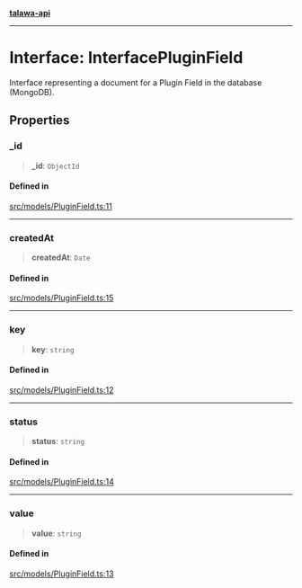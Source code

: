 [**talawa-api**](../../../README.md)

***

# Interface: InterfacePluginField

Interface representing a document for a Plugin Field in the database (MongoDB).

## Properties

### \_id

> **\_id**: `ObjectId`

#### Defined in

[src/models/PluginField.ts:11](https://github.com/Suyash878/talawa-api/blob/f376d03c37e9acd046e7cc983947432c95f74442/src/models/PluginField.ts#L11)

***

### createdAt

> **createdAt**: `Date`

#### Defined in

[src/models/PluginField.ts:15](https://github.com/Suyash878/talawa-api/blob/f376d03c37e9acd046e7cc983947432c95f74442/src/models/PluginField.ts#L15)

***

### key

> **key**: `string`

#### Defined in

[src/models/PluginField.ts:12](https://github.com/Suyash878/talawa-api/blob/f376d03c37e9acd046e7cc983947432c95f74442/src/models/PluginField.ts#L12)

***

### status

> **status**: `string`

#### Defined in

[src/models/PluginField.ts:14](https://github.com/Suyash878/talawa-api/blob/f376d03c37e9acd046e7cc983947432c95f74442/src/models/PluginField.ts#L14)

***

### value

> **value**: `string`

#### Defined in

[src/models/PluginField.ts:13](https://github.com/Suyash878/talawa-api/blob/f376d03c37e9acd046e7cc983947432c95f74442/src/models/PluginField.ts#L13)
